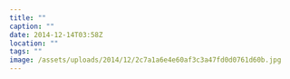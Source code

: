 ```yaml
---
title: ""
caption: ""
date: 2014-12-14T03:58Z
location: ""
tags: ""
image: /assets/uploads/2014/12/2c7a1a6e4e60af3c3a47fd0d0761d60b.jpg
---
```

